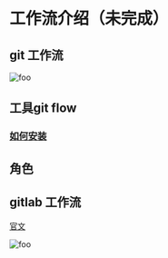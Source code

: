 # 工作流介绍（未完成）
## git 工作流
<img :src="$withBase('/image/zQnI32.png')" alt="foo">


## 工具git flow
### [如何安装](https://github.com/petervanderdoes/gitflow-avh/wiki#installing-git-flow)
## 角色

    
## gitlab 工作流
[官文](https://about.gitlab.com/topics/version-control/what-is-gitlab-workflow/)

<img :src="$withBase('/image/idea-to-production-10-steps.png')" alt="foo">



